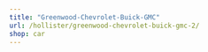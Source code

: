 ```yaml
---
title: "Greenwood-Chevrolet-Buick-GMC"
url: /hollister/greenwood-chevrolet-buick-gmc-2/
shop: car
---
```

